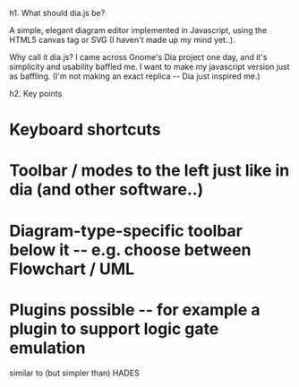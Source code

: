
h1. What should dia.js be?

A simple, elegant diagram editor implemented in Javascript, using the HTML5
 canvas tag or SVG (I haven't made up my mind yet..).

Why call it dia.js? I came across Gnome's Dia project one day, and it's
 simplicity and usability baffled me. I want to make my javascript version just
 as baffling. (I'm not making an exact replica -- Dia just inspired me.)

h2. Key points

# Keyboard shortcuts
# Toolbar / modes to the left just like in dia (and other software..)
# Diagram-type-specific toolbar below it -- e.g. choose between Flowchart / UML
# Plugins possible -- for example a plugin to support logic gate emulation
   similar to (but simpler than) HADES

